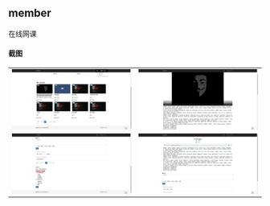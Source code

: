 ## member

在线网课

#### 截图

|||
|:---:|:---:|
| ![0](image/0.jpg) | ![1](image/1.jpg) |
| ![3](image/3.jpg) | ![4](image/4.jpg) |
